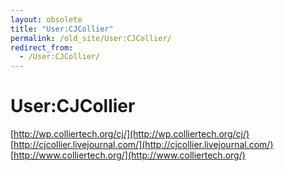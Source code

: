 ```yaml
---
layout: obsolete
title: "User:CJCollier"
permalink: /old_site/User:CJCollier/
redirect_from:
  - /User:CJCollier/
---
```


User:CJCollier
==============

[http://wp.colliertech.org/cj/](http://wp.colliertech.org/cj/)
[http://cjcollier.livejournal.com/](http://cjcollier.livejournal.com/)
[http://www.colliertech.org/](http://www.colliertech.org/)

